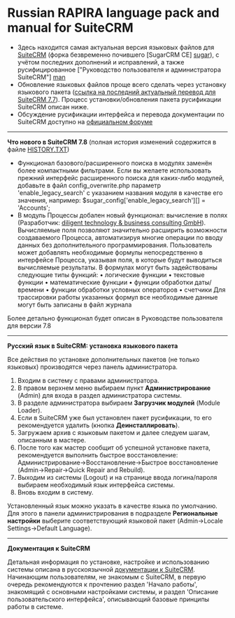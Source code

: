 Russian RAPIRA language pack and manual for SuiteCRM
=========================================

+ Здесь находится самая актуальная версия языковых файлов для [SuiteCRM][suitecrm] (форка безвременно почившего [SugarCRM CE] [sugar]), с учётом последних дополнений и исправлений, а также русифицированное ["Руководство пользователя и администратора SuiteCRM"] [man]
+ Обновление языковых файлов проще всего сделать через установку языкового пакета ([ссылка на последний актуальный перевод для SuiteCRM 7.7][langpack]). Процесс установки/обновления пакета русификации SuiteCRM описан ниже.
+ Обсуждение русификации интерфейса и перевода документации по SuiteCRM доступно на [официальном форуме][forum]

------------------------------------------------

<b>Что нового в SuiteCRM 7.8</b>    (полная история изменений содержится в файле [HISTORY.TXT][history])

+ Функционал базового/расширенного поиска в модулях заменён более компактными фильтрами. Если вы желаете использовать прежний интерфейс расширенного поиска для каких-либо модулей, добавьте в файл  config_overwrite.php параметр 'enable_legacy_search' с указанием названия модуля в качестве его значения, например: $sugar_config['enable_legacy_search'][] = 'Accounts';
+ В модуль Процессы добален новый функционал: вычисление в полях (Разработчик: [diligent technology & business consulting GmbH](www.dtbc.eu/en)). Вычисляемые поля позволяют значительно расширить возможности создаваемого Процесса, автоматизируя многие операции по вводу данных без дополнительного программирования. Пользователь может добавлять необходимые формулы непосредственно в интерфейсе Процесса, указывая поля, в которые будут выводиться вычисляемые результаты. В формулах могут быть задействованы следующие типы функций:
•	логические функции
•	текстовые функции
•	математические функции
•	функции обработки даты/времени
•	функции обработки условных операторов
•	счетчики
Для трассировки работы указанных формул все необходимые данные могут быть записаны в файл журнала

Более детально функционал будет описан в Руководстве пользователя для версии 7.8

------------------------------------------------

<b>Русский язык в SuiteCRM: установка языкового пакета</b>

Все действия по установке дополнительных пакетов (не только языковых) производятся через панель администратора.

1. Входим в систему с правами администратора.
2. В правом верхнем меню выбираем пункт <b>Администрирование</b> (Admin) для входа в раздел администратора системы.
3. В разделе администратора выбираем <b>Загрузчик модулей</b> (Module Loader).
4. Если в SuiteCRM уже был установлен пакет русификации, то его рекомендуется удалить (кнопка  <b>Деинсталлировать</b>).
5. Загружаем архив с языковым пакетом и далее следуем шагам, описанным в мастере.
6. После того как мастер сообщит об успешной установке пакета, рекомендуется выполнить быстрое восстановление: Администрирование->Восстановление->Быстрое восстановление (Admin->Repair->Quick Repair and Rebuild).
7. Выходим из системы (Logout) и на странице ввода логина/пароля выбираем необходимый язык интерфейса системы.
8. Вновь входим в систему.

Установленный язык можно указать в качестве языка по умолчанию. Для этого в панели администрирования в подразделе <b>Региональные настройки</b> выберите соответствующий языковой пакет (Admin->Locale Settings->Default Language).

------------------------------------------------

<b>Документация к SuiteCRM</b>

Детальная информация по установке, настройке и использованию системы описана в русскоязычной [документации к SuiteCRM][man].
Начинающим пользователям, не знакомым с SuiteCRM, в первую очередь рекомендуются к прочтению раздел 'Начало работы', знакомящий с основными настройками системы, и раздел 'Описание пользовательского интерфейса', описывающий базовые принципы работы в системе. 

[langpack]: https://github.com/likhobory/SuiteCRM7RU/blob/ver.7.8/rapira-suite_pack_russian-7.8.zip?raw=true
[suitecrm]: https://github.com/salesagility/SuiteCRM
[man]: https://github.com/likhobory/SuiteCRM7RU/blob/master/DOCS/Russian_Rapira_Application_Guide_for_SuiteCRM_7.7.pdf?raw=true
[forum]: https://suitecrm.com/forum/international-language-support/59
[sugar]: https://ru.wikipedia.org/wiki/SugarCRM
[history]: https://github.com/likhobory/SuiteCRM7RU/blob/master/HISTORY.TXT

